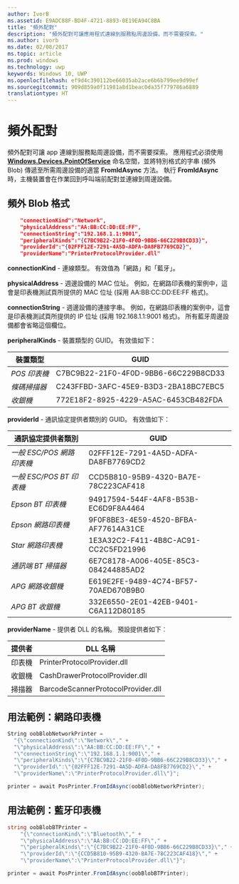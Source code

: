 ```yaml
---
author: IvorB
ms.assetid: E9ADC88F-BD4F-4721-8893-0E19EA94C8BA
title: "頻外配對"
description: "頻外配對可讓應用程式連線到服務點周邊設備，而不需要探索。"
ms.author: ivorb
ms.date: 02/08/2017
ms.topic: article
ms.prod: windows
ms.technology: uwp
keywords: Windows 10, UWP
ms.openlocfilehash: ef9d4c390112be66035ab2ace6b6b799ee9d99ef
ms.sourcegitcommit: 909d859a0f11981a8d1beac0da35f779786a6889
translationtype: HT
---
```

# <a name="out-of-band-pairing"></a>頻外配對

頻外配對可讓 app 連線到服務點周邊設備，而不需要探索。 應用程式必須使用 [**Windows.Devices.PointOfService**](https://msdn.microsoft.com/library/windows/apps/windows.devices.pointofservice.aspx) 命名空間，並將特別格式的字串 (頻外 Blob) 傳遞至所需周邊設備的適當 **FromIdAsync** 方法。 執行 **FromIdAsync** 時，主機裝置會在作業回到呼叫端前配對並連線到周邊設備。

## <a name="out-of-band-blob-format"></a>頻外 Blob 格式

```json
    "connectionKind":"Network",
    "physicalAddress":"AA:BB:CC:DD:EE:FF",
    "connectionString":"192.168.1.1:9001",
    "peripheralKinds":"{C7BC9B22-21F0-4F0D-9BB6-66C229B8CD33}",
    "providerId":"{02FFF12E-7291-4A5D-ADFA-DA8FB7769CD2}",
    "providerName":"PrinterProtocolProvider.dll"
```

**connectionKind** - 連線類型。 有效值為「網路」和「藍牙」。

**physicalAddress** - 週邊設備的 MAC 位址。 例如，在網路印表機的案例中，這會是印表機測試頁所提供的 MAC 位址 (採用 AA:BB:CC:DD:EE:FF 格式)。

**connectionString** - 週邊設備的連接字串。 例如，在網路印表機的案例中，這會是印表機測試頁所提供的 IP 位址 (採用 192.168.1.1:9001 格式)。 所有藍牙周邊設備都會省略這個欄位。

**peripheralKinds** - 裝置類型的 GUID。 有效值如下：

| 裝置類型 | GUID |
| ---- | ---- |
| *POS 印表機* | C7BC9B22-21F0-4F0D-9BB6-66C229B8CD33 |
| *條碼掃描器* | C243FFBD-3AFC-45E9-B3D3-2BA18BC7EBC5 |
| *收銀機* | 772E18F2-8925-4229-A5AC-6453CB482FDA |


**providerId** - 通訊協定提供者類別的 GUID。 有效值如下：

| 通訊協定提供者類別 | GUID |
| ---- | ---- |
| *一般 ESC/POS 網路印表機* | 02FFF12E-7291-4A5D-ADFA-DA8FB7769CD2 |
| *一般 ESC/POS BT 印表機* | CCD5B810-95B9-4320-BA7E-78C223CAF418 |
| *Epson BT 印表機* | 94917594-544F-4AF8-B53B-EC6D9F8A4464 |
| *Epson 網路印表機* | 9F0F8BE3-4E59-4520-BFBA-AF77614A31CE |
| *Star 網路印表機* | 1E3A32C2-F411-4B8C-AC91-CC2C5FD21996 |
| *通訊端 BT 掃描器* | 6E7C8178-A006-405E-85C3-084244885AD2 |
| *APG 網路收銀機* | E619E2FE-9489-4C74-BF57-70AED670B9B0 |
| *APG BT 收銀機* | 332E6550-2E01-42EB-9401-C6A112D80185 |


**providerName** - 提供者 DLL 的名稱。 預設提供者如下︰

| 提供者 | DLL 名稱 |
| ---- | ---- |
| 印表機 | PrinterProtocolProvider.dll |
| 收銀機 | CashDrawerProtocolProvider.dll |
| 掃描器 | BarcodeScannerProtocolProvider.dll |

## <a name="usage-example-network-printer"></a>用法範例：網路印表機

```csharp
String oobBlobNetworkPrinter =
  "{\"connectionKind\":\"Network\"," +
  "\"physicalAddress\":\"AA:BB:CC:DD:EE:FF\"," +
  "\"connectionString\":\"192.168.1.1:9001\"," +
  "\"peripheralKinds\":\"{C7BC9B22-21F0-4F0D-9BB6-66C229B8CD33}\"," +
  "\"providerId\":\"{02FFF12E-7291-4A5D-ADFA-DA8FB7769CD2}\"," +
  "\"providerName\":\"PrinterProtocolProvider.dll\"}";

printer = await PosPrinter.FromIdAsync(oobBlobNetworkPrinter);
```

## <a name="usage-example-bluetooth-printer"></a>用法範例：藍牙印表機

```csharp
string oobBlobBTPrinter =
    "{\"connectionKind\":\"Bluetooth\"," +
    "\"physicalAddress\":\"AA:BB:CC:DD:EE:FF\"," +
    "\"peripheralKinds\":\"{C7BC9B22-21F0-4F0D-9BB6-66C229B8CD33}\"," +
    "\"providerId\":\"{CCD5B810-95B9-4320-BA7E-78C223CAF418}\"," +
    "\"providerName\":\"PrinterProtocolProvider.dll\"}";

printer = await PosPrinter.FromIdAsync(oobBlobBTPrinter);

```
